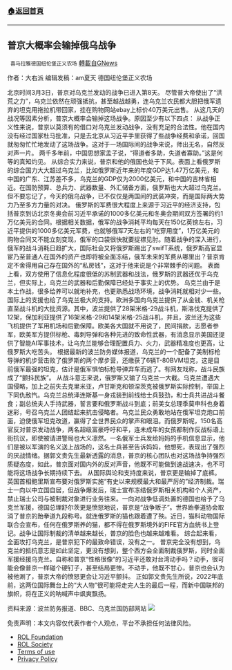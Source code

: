 ###  [:house:返回首頁](https://github.com/ourhimalayas/txt)
---


## 普京大概率会输掉俄乌战争
` 喜马拉雅德国纽伦堡正义农场` [轉載自GNews](https://gnews.org/zh-hans/2099307/)

作者：大右派
编辑发稿：am夏天
德国纽伦堡正义农场

北京时间3月3日，普京对乌克兰发动的战争已进入第8天。
尽管普大帝使出了“洪荒之力”，乌克兰依然在顽强抵抗，甚至越战越勇，连乌克兰农民都大胆把俄军遗弃的坦克用拖拉机带回家，挂在购物网站ebay上标价40万美元出售。
从这几天的战况等因素分析，普京大概率会输掉这场战争。原因至少有以下四点：
从战争正义性来说，普京以莫须有的借口对乌克兰发动战争，没有充足的合法性。他在国内没有经过国家杜马批准，只是去北京从习近平手里获得了些战争经费和承诺，回国就匆匆忙忙地发动了这场战争。这对于一场国际间的战争来说，师出无名，自然反对声一片。
两千多年前，中国思想家孟子说，“得道者多助，失道者寡助。”这是何等的真知灼见。
从综合实力来说，普京和他的俄国也处于下风。表面上看俄罗斯的综合国力大大超过乌克兰，比如俄罗斯近年来的年度GDP达1.47万亿美元，和中国的广东、江苏差不多，乌克兰的GDP仅为2000亿美元，和中国的吉林省相近。在国防预算、总兵力、武器数量、外汇储备方面，俄罗斯也大大超过乌克兰。但不要忘记了，今天的俄乌战争，已不仅仅是两国间的武装冲突，而是国际两大势力乃至多方力量的对决。
俄罗斯的军费很大程度上来源于习近平的经济支持，包括普京到访北京冬奥会前习近平承诺的1000多亿美元和冬奥会期间双方签署的约1万亿美元的合同。根据相关数据，俄军的战争消耗平均每天在150亿英镑左右，习近平提供的1000多亿美元军费，也就够俄军7天左右的“吃穿用度”，1万亿美元的购物合同又不能立刻变现，俄军的口袋很快就要捉襟见肘。随着战争的深入进行，俄军的战斗消耗日趋扩大，国际社会又将俄罗斯踢出了swifT系统，俄罗斯高官显宦乃至普通人在国外的资产也即将被全面冻结，俄军未来的军费从哪里出？普京肯定不舍得用自己存在国外的“私房钱”，这对于他来说是个非常棘手的问题。
表面上看，双方使用了信息化程度很低的苏制武器和战法，俄罗斯的武器还优于乌克兰，但实际上，乌克兰的武器和后勤保障已经处于事实上的优势。
乌克兰由于是本土作战，很多给养可以就地补充，也更熟悉战场环境，战争消耗就相对少一些。国际上的支援也给了乌克兰极大的支持。欧洲多国向乌克兰提供了从金钱、机关枪直至战斗机的大批资源。其中，波兰提供了28架米格-29战斗机，斯洛伐克提供了12架，保加利亚提供了16架米格-29和14架米格-25战斗机，并且，波兰还为这些飞机提供了军用机场和后勤保障。欧美各大国就不用说了，民间捐款，志愿者参军，欧美军方提供标枪、毒刺导弹和各种先进的致命性武器，有消息显示美国还提供了智能AI军事技术，让乌克兰能够合理配置兵力、火力，武器精准度也更高，让俄罗斯大吃苦头。
根据最新的波兰防务媒体报道，乌克兰的一个配备了美制标枪导弹的机步营击败了俄罗斯的两个摩步营，还缴获了6辆T-80BVM坦克，这是目前俄军最强的坦克，估计是俄军惧怕标枪导弹弃车而逃了。有网友戏称，战斗民族成了“颤抖民族”。
从战斗意志来说，俄罗斯又输了乌克兰一大截。乌克兰遭遇大国侵略，加上之前失去克里米亚，卢甘斯克和顿涅茨克被俄罗斯实际控制，举国上下同仇敌忾。乌克兰总统泽连斯基一身戎装到前线给士兵鼓劲，和士兵共进战斗餐食；副总统夫人手持武器，誓言要和俄罗斯战斗到底；前美女总理季莫申科也身着迷彩，号召乌克兰人团结起来抗击侵略者。乌克兰民众勇敢地站在俄军坦克炮口前面，迫使俄军坦克改道，赢得了全世界民众的掌声和眼泪。而俄罗斯呢，150名高官反对普京发动战争，两名超级富豪呼吁和平，连未成年的女孩都制作反战标语上街抗议，即使被请进警局也大义凛然。一名俄军士兵发给妈妈的手机信息显示，他们是被以军演的名义送上战场的，这名士兵甚至告诉妈妈，他想死，表现出了强烈的厌战情绪。据郭文贵先生最新透露的消息，普京的核心团队也对这场战争持强烈质疑态度，如此，普京面对国内外的反对声音，他既不可能做到速战速决，也不可能将这场战争长期持续下去。
从国际舆论和支持度来说，普京更是输掉了底裤。英国首相鲍里斯宣布要对俄罗斯实施“有史以来规模最大和最严厉的”经济制裁。瑞士一向以中立国自居，但战争爆发后，瑞士宣布冻结俄罗斯相关机构和个人资产，禁止瑞士公司与被制裁对象进行业务往来。一向对战争低调处置的德国也给予了乌克兰军援，德国总理舒尔茨更是愤怒地说，普京是“战争贩子”。世界跆拳道协会取消了普京的跆拳道九段称号。就连俄罗斯的猫也跟着遭了殃。近日，猫科动物国际联合会宣布，任何在俄罗斯养的猫，都不得在俄罗斯境外的FIFE官方血统书上登记。战争让国际制裁的清单越来越长，普京的脸色也越来越难看。
综合起来看，全面攻打乌克兰，是普京犯下的最致命错误，没有之一。
普京完全没有想到，乌克兰的抵抗意志是如此坚定，更没有想到，整个西方会全面制裁俄罗斯，同时全面军援经援乌克兰。自称和普京“性格很像”的习近平还敢对台湾动手吗？动手，很可能会像普京一样碰个硬钉子，甚至结局更惨。不动手，他既不甘心，普京也会认为被他涮了，普京大帝的愤怒更会让习近平颤抖。
正如郭文贵先生所说，2022年底前，这两位国际舞台上的“大人物”很可能将走完人生的最后一程，而新中国联邦的旗帜，将在正义的呐喊声中飒爽飘扬。

资料来源：波兰防务报道、BBC、乌克兰国防部网站
![](https://assets.gnews.org/wp-content/uploads/2022/02/德农二维码-30.png)
 

免责声明：本文内容仅代表作者个人观点，平台不承担任何法律风险。

- [ROL Foundation](https://rolfoundation.org/)
- [ROL Society](https://rolsociety.org/)
- [Terms of use](https://gnews.org/terms-of-use-3/)
- [Privacy Policy](https://gnews.org/privacy-policy/)
